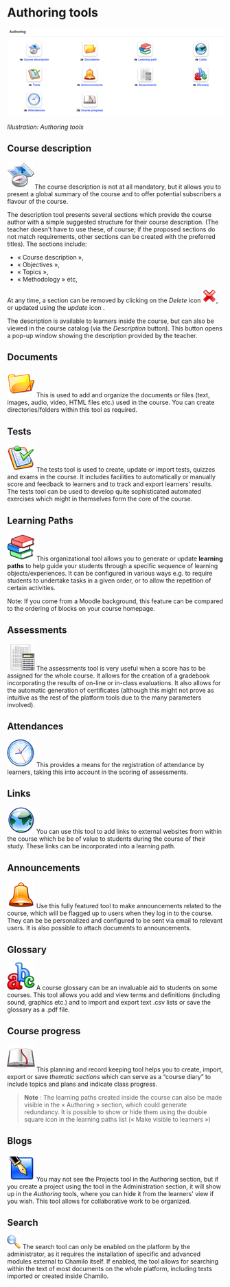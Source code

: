# Authoring tools

![](../../.gitbook/assets/images29%20%283%29.png)

_Illustration: Authoring tools_

## Course description <a id="course-description"></a>

![](../../.gitbook/assets/graphics80.png)The course description is not at all mandatory, but it allows you to present a global summary of the course and to offer potential subscribers a flavour of the course.

The description tool presents several sections which provide the course author with a simple suggested structure for their course description. \(The teacher doesn't have to use these, of course; if the proposed sections do not match requirements, other sections can be created with the preferred titles\). The sections include:

* « Course description »,
* « Objectives »,
* « Topics »,
* « Methodology » etc,

At any time, a section can be removed by clicking on the _Delete_ icon ![](../../.gitbook/assets/graphics83.png), or updated using the _update_ icon .

The description is available to learners inside the course, but can also be viewed in the course catalog \(via the _Description_ button\). This button opens a pop-up window showing the description provided by the teacher.

## Documents <a id="documents"></a>

![](../../.gitbook/assets/graphics85.png) This is used to add and organize the documents or files \(text, images, audio, video, HTML files etc.\) used in the course. You can create directories/folders within this tool as required.

## Tests <a id="tests"></a>

![](../../.gitbook/assets/graphics86.png) The tests tool is used to create, update or import tests, quizzes and exams in the course. It includes facilities to automatically or manually score and feedback to learners and to track and export learners' results. The tests tool can be used to develop quite sophisticated automated exercises which might in themselves form the core of the course.

## Learning Paths <a id="learning-paths"></a>

![](../../.gitbook/assets/graphics87.png) This organizational tool allows you to generate or update **learning paths** to help guide your students through a specific sequence of learning objects/experiences. It can be configured in various ways e.g. to require students to undertake tasks in a given order, or to allow the repetition of certain activities.

Note: If you come from a Moodle background, this feature can be compared to the ordering of blocks on your course homepage.

## Assessments <a id="assessments"></a>

![](../../.gitbook/assets/graphics88.png) The assessments tool is very useful when a score has to be assigned for the whole course. It allows for the creation of a gradebook incorporating the results of on-line or in-class evaluations. It also allows for the automatic generation of certificates \(although this might not prove as intuitive as the rest of the platform tools due to the many parameters involved\).

## Attendances <a id="attendances"></a>

![](../../.gitbook/assets/graphics89.png) This provides a means for the registration of attendance by learners, taking this into account in the scoring of assessments.

## Links <a id="links"></a>

![](../../.gitbook/assets/graphics90.png) You can use this tool to add links to external websites from within the course which be be of value to students during the course of their study. These links can be incorporated into a learning path.

## Announcements <a id="announcements"></a>

![](../../.gitbook/assets/graphics91.png) Use this fully featured tool to make announcements related to the course, which will be flagged up to users when they log in to the course. They can be be personalized and configured to be sent via email to relevant users. It is also possible to attach documents to announcements.

## Glossary <a id="glossary"></a>

![](../../.gitbook/assets/graphics92.png) A course glossary can be an invaluable aid to students on some courses. This tool allows you add and view terms and definitions \(including sound, graphics etc.\) and to import and export text .csv lists or save the glossary as a .pdf file.

## Course progress <a id="course-progress"></a>

![](../../.gitbook/assets/graphics93.png) This planning and record keeping tool helps you to create, import, export or save _thematic sections_ which can serve as a “course diary” to include topics and plans and indicate class progress.

> **Note** : The learning paths created inside the course can also be made visible in the « Authoring » section, which could generate redundancy. It is possible to show or hide them using the double square icon in the learning paths list \(« Make visible to learners »\)

## Blogs <a id="blogs"></a>

![](../../.gitbook/assets/graphics94.png) You may not see the Projects tool in the Authoring section, but if you create a project using the tool in the Administration section, it will show up in the _Authoring_ tools, where you can hide it from the learners' view if you wish. This tool allows for collaborative work to be organized.

## Search <a id="search"></a>

![](../../.gitbook/assets/graphics95.png) The search tool can only be enabled on the platform by the administrator, as it requires the installation of specific and advanced modules external to Chamilo itself. If enabled, the tool allows for searching within the text of most documents on the whole platform, including texts imported or created inside Chamilo.

